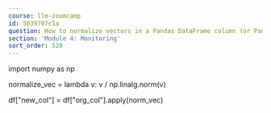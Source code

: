 ```yaml
---
course: llm-zoomcamp
id: 5039707c1a
question: How to normalize vectors in a Pandas DataFrame column (or Pandas Series)?
section: 'Module 4: Monitoring'
sort_order: 520
---
```


import numpy as np

normalize_vec = lambda v: v / np.linalg.norm(v)

df["new_col"] = df["org_col"].apply(norm_vec)

